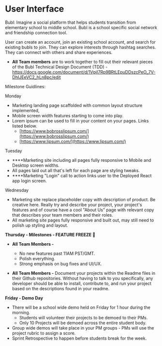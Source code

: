 # User Interface
Bubl: Imagine a social platform that helps students transition from elementary school to middle school. Bubl is a school specific social network and friendship connection tool. 

User can create an account, join an existing school account, and search for existing bubls to join. They can explore interests through hashtag searches. They can connect with others and share experiences.  

- **All Team members** are to work together to fill out their relevant pieces of the Bubl Technical Design Document (TDD) - https://docs.google.com/document/d/1VpjI7Rp9BRtLEpuDDszcPeO_7V-DhIJEeVC2_hLn8pc/edit

Milestone Guidlines:

Monday

- Marketing landing page scaffolded with common layout structure implemented,
- Mobile screen width features starting to come into play.
- Lorem ipsum can be used to fill in your content on your pages. Links listed below.
    - [https://www.bobrosslipsum.com/](https://www.bobrosslipsum.com/)
    - [https://www.lipsum.com/](https://www.lipsum.com/)

Tuesday

- ****Marketing site including all pages fully responsive to Mobile and Desktop screen widths.
- All pages laid out all that's left for each page are styling tweaks.
- ****Marketing "Login" call to action links user to the Deployed React app login screen.

Wednesday

- Marketing site replace placeholder copy with description of product. Be creative here. Really try and describe your project, your project's features and of course have a cool "About Us" page with relevant copy that describes your team members and their roles.
- All marketing site pages fully responsive and built out, may still need to polish up styling and layout.

**Thursday - Milestones - FEATURE FREEZE 🥶**

- **All Team Members -**
    - No new features past 11AM PST/GMT.
    - Polish everything.
    - Strong emphasis on bug fixes and UI/UX.
    
    
- **All Team Members -** Document your projects within the Readme files in their Github repositories. Without having to talk to you specifically, any developer should be able to install, contribute to, and run your project based on the descriptions found in your readme.

**Friday - Demo Day**

- There will be a school wide demo held on Friday for 1 hour during the morning.
    - Students will volunteer their projects to be demoed to their PMs.
    - Only 10 Projects will be demoed across the entire student body.
- Group wide demos will take place in your PM groups - PMs will use the project rubric to assign a score.
- Sprint Retrospective to happen before students break for the week.
